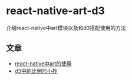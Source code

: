 # react-native-art-d3
介绍react-native中art模块以及和d3搭配使用的方法

## 文章

- [react-native中art的使用](docs/react-native-art.md)
- [d3中的比例尺小抄](docs/d3-scale.md)
